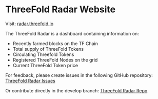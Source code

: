 # ThreeFold Radar Website

Visit:
[radar.threefold.io](https://radar.threefold.io/)

The ThreeFold Radar is a dashboard containing information on:
- Recently farmed blocks on the TF Chain
- Total supply of ThreeFold Tokens
- Circulating Threefold Tokens
- Registered ThreeFold Nodes on the grid
- Current ThreeFold Token price


For feedback, please create issues in the following GitHub repository:
[ThreeFold Radar Issues](https://github.com/threefoldfoundation/www_radar_dashboard/issues)

Or contribute directly in the develop branch:
[ThreeFold Radar Repo](https://github.com/threefoldfoundation/www_radar_dashboard)
